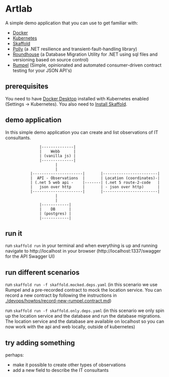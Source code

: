 # Artlab

A simple demo application that you can use to get familiar with:

* [Docker](https://www.docker.com/)
* [Kubernetes](https://kubernetes.io/)
* [Skaffold](https://skaffold.dev/)
* [Polly](https://github.com/App-vNext/Polly) (a .NET resilience and transient-fault-handling library)
* [Roundhouse](https://github.com/chucknorris/roundhouse) (a Database Migration Utility for .NET using sql files and versioning based on source control)
* [Rumpel](https://github.com/hellgrenj/Rumpel) (Simple, opinionated and automated consumer-driven contract testing for your JSON API's)

## prerequisites

You need to have [Docker Desktop](https://www.docker.com/products/docker-desktop) installed with Kubernetes enabled (Settings -> Kubernetes).
You also need to [Install Skaffold](https://skaffold.dev/docs/install/).

## demo application
In this simple demo application you can create and list observations of IT consultants. 

```
               |--------------|
               |    Webb      |
               | (vanilla js) |
               |--------------|
                      |
                      | 
           |----------------------|       |------------------------|        
           |  API - Observations  |       | Location (coordinates)-|
           | (.net 5 web api -    |-------| (.net 5 route-2-code   |
           |   json over http     |       | - json over http)      |    
           |----------------------|       |------------------------|
                      |
                      |
               |------------|
               |    DB      |
               | (postgres) | 
               |------------| 
``` 

## run it

run ```skaffold run``` in your terminal and when everything is up and running navigate to http://localhost in your browser (http://localhost:1337/swagger for the API Swagger UI)

## run different scenarios

run ```skaffold run -f skaffold.mocked.deps.yaml``` (in this scenario we use Rumpel and a 
pre-recorded contract to mock the location service. You can record a new contract by following the instructions in [./devops/howtos/record-new-rumpel.contract.md](https://github.com/hellgrenj/artlab/blob/main/devops/howtos/record-new-rumpel-contract.md))  

run ```skaffold run -f skaffold.only.deps.yaml``` (in this scenario we only spin up the location service and the database and run the database migrations. The location service and the database are available on localhost so you can now work with the api and web locally, outside of kubernetes)

## try adding something

perhaps: 
- make it possible to create other types of observations 
- add a new field to describe the IT consultants



